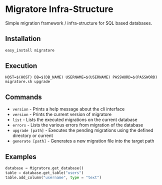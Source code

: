 # Migratore Infra-Structure

Simple migration framework / infra-structure for SQL based databases.

## Installation

```bash
easy_install migratore
```

## Execution

```
HOST=$(HOST) DB=$(DB_NAME) USERNAME=$(USERNAME) PASSWORD=$(PASSWORD) migratore.sh upgrade
```

## Commands

* `version` - Prints a help message about the cli interface
* `version` - Prints the current version of migratore
* `list` - Lists the executed migrations on the current database
* `errors` - Lists the various errors from migration of the database
* `upgrade [path]` - Executes the pending migrations using the defined directory or current
* `generate [path]` - Generates a new migration file into the target path

## Examples

```python
database = Migratore.get_database()
table = database.get_table("users")
table.add_column("username", type = "text")
```
